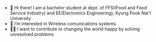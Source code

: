 - 👋 Hi there! I am a bachelor student at dept. of FFSI(Food and Food Service Industry) and EE(Electronics Engineering), Kyung Pook Nat'l University
- 👀 I’m interested in Wireless comunications systems
- 🧑‍💻 I want to contribute to changing the world happy by solving unresolved problems


<!---
MH-JEON/MH-JEON is a ✨ special ✨ repository because its `README.md` (this file) appears on your GitHub profile.
You can click the Preview link to take a look at your changes.
--->
